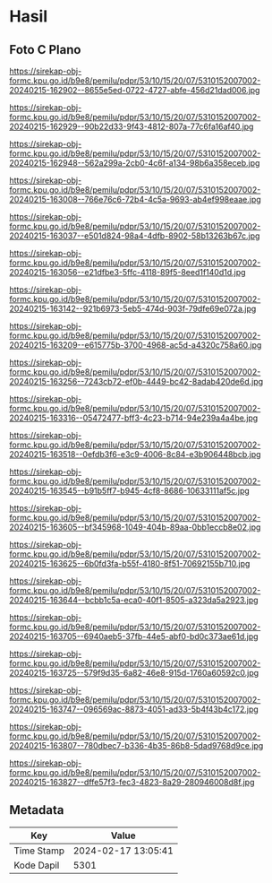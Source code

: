 # Hasil

## Foto C Plano

https://sirekap-obj-formc.kpu.go.id/b9e8/pemilu/pdpr/53/10/15/20/07/5310152007002-20240215-162902--8655e5ed-0722-4727-abfe-456d21dad006.jpg

https://sirekap-obj-formc.kpu.go.id/b9e8/pemilu/pdpr/53/10/15/20/07/5310152007002-20240215-162929--90b22d33-9f43-4812-807a-77c6fa16af40.jpg

https://sirekap-obj-formc.kpu.go.id/b9e8/pemilu/pdpr/53/10/15/20/07/5310152007002-20240215-162948--562a299a-2cb0-4c6f-a134-98b6a358eceb.jpg

https://sirekap-obj-formc.kpu.go.id/b9e8/pemilu/pdpr/53/10/15/20/07/5310152007002-20240215-163008--766e76c6-72b4-4c5a-9693-ab4ef998eaae.jpg

https://sirekap-obj-formc.kpu.go.id/b9e8/pemilu/pdpr/53/10/15/20/07/5310152007002-20240215-163037--e501d824-98a4-4dfb-8902-58b13263b67c.jpg

https://sirekap-obj-formc.kpu.go.id/b9e8/pemilu/pdpr/53/10/15/20/07/5310152007002-20240215-163056--e21dfbe3-5ffc-4118-89f5-8eed1f140d1d.jpg

https://sirekap-obj-formc.kpu.go.id/b9e8/pemilu/pdpr/53/10/15/20/07/5310152007002-20240215-163142--921b6973-5eb5-474d-903f-79dfe69e072a.jpg

https://sirekap-obj-formc.kpu.go.id/b9e8/pemilu/pdpr/53/10/15/20/07/5310152007002-20240215-163209--e615775b-3700-4968-ac5d-a4320c758a60.jpg

https://sirekap-obj-formc.kpu.go.id/b9e8/pemilu/pdpr/53/10/15/20/07/5310152007002-20240215-163256--7243cb72-ef0b-4449-bc42-8adab420de6d.jpg

https://sirekap-obj-formc.kpu.go.id/b9e8/pemilu/pdpr/53/10/15/20/07/5310152007002-20240215-163316--05472477-bff3-4c23-b714-94e239a4a4be.jpg

https://sirekap-obj-formc.kpu.go.id/b9e8/pemilu/pdpr/53/10/15/20/07/5310152007002-20240215-163518--0efdb3f6-e3c9-4006-8c84-e3b906448bcb.jpg

https://sirekap-obj-formc.kpu.go.id/b9e8/pemilu/pdpr/53/10/15/20/07/5310152007002-20240215-163545--b91b5ff7-b945-4cf8-8686-10633111af5c.jpg

https://sirekap-obj-formc.kpu.go.id/b9e8/pemilu/pdpr/53/10/15/20/07/5310152007002-20240215-163605--bf345968-1049-404b-89aa-0bb1eccb8e02.jpg

https://sirekap-obj-formc.kpu.go.id/b9e8/pemilu/pdpr/53/10/15/20/07/5310152007002-20240215-163625--6b0fd3fa-b55f-4180-8f51-70692155b710.jpg

https://sirekap-obj-formc.kpu.go.id/b9e8/pemilu/pdpr/53/10/15/20/07/5310152007002-20240215-163644--bcbb1c5a-eca0-40f1-8505-a323da5a2923.jpg

https://sirekap-obj-formc.kpu.go.id/b9e8/pemilu/pdpr/53/10/15/20/07/5310152007002-20240215-163705--6940aeb5-37fb-44e5-abf0-bd0c373ae61d.jpg

https://sirekap-obj-formc.kpu.go.id/b9e8/pemilu/pdpr/53/10/15/20/07/5310152007002-20240215-163725--579f9d35-6a82-46e8-915d-1760a60592c0.jpg

https://sirekap-obj-formc.kpu.go.id/b9e8/pemilu/pdpr/53/10/15/20/07/5310152007002-20240215-163747--096569ac-8873-4051-ad33-5b4f43b4c172.jpg

https://sirekap-obj-formc.kpu.go.id/b9e8/pemilu/pdpr/53/10/15/20/07/5310152007002-20240215-163807--780dbec7-b336-4b35-86b8-5dad9768d9ce.jpg

https://sirekap-obj-formc.kpu.go.id/b9e8/pemilu/pdpr/53/10/15/20/07/5310152007002-20240215-163827--dffe57f3-fec3-4823-8a29-280946008d8f.jpg


## Metadata

| Key        | Value               |
| ---------- | ------------------- |
| Time Stamp | 2024-02-17 13:05:41 |
| Kode Dapil | 5301                |



